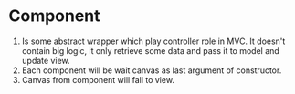 # Component

1. Is some abstract wrapper which play controller role in MVC. It doesn't contain big logic, it only retrieve some data and pass it to model and update view.
2. Each component will be wait canvas as last argument of constructor.
3. Canvas from component will fall to view.
